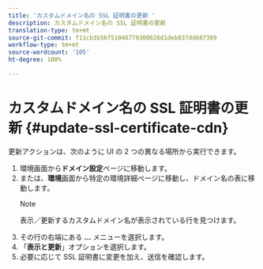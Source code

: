```yaml
---
title: 'カスタムドメイン名の SSL 証明書の更新 '
description: カスタムドメイン名の SSL 証明書の更新
translation-type: tm+mt
source-git-commit: f11cb3b56f51046779300626d1deb037dd687309
workflow-type: tm+mt
source-wordcount: '105'
ht-degree: 100%

---
```


# カスタムドメイン名の SSL 証明書の更新 {#update-ssl-certificate-cdn}

更新アクションは、次のように UI の 2 つの異なる場所から実行できます。

1. 環境画面から&#x200B;**ドメイン設定**&#x200B;ページに移動します。
1. または、**環境**&#x200B;画面から特定の環境詳細ページに移動し、ドメイン名の表に移動します。
   >[!NOTE]
   >表示／更新するカスタムドメイン名が表示されている行を見つけます。
1. その行の右端にある **...** メニューを選択します。
1. 「**表示と更新**」オプションを選択します。
1. 必要に応じて SSL 証明書に変更を加え、送信を確認します。
